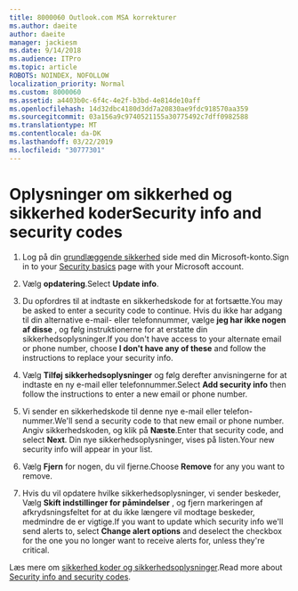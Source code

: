 ```yaml
---
title: 8000060 Outlook.com MSA korrekturer
ms.author: daeite
author: daeite
manager: jackiesm
ms.date: 9/14/2018
ms.audience: ITPro
ms.topic: article
ROBOTS: NOINDEX, NOFOLLOW
localization_priority: Normal
ms.custom: 8000060
ms.assetid: a4403b0c-6f4c-4e2f-b3bd-4e814de10aff
ms.openlocfilehash: 14d32dbc4180d3dd7a20830ae9fdc918570aa359
ms.sourcegitcommit: 03a156a9c9740521155a30775492c7dff0982588
ms.translationtype: MT
ms.contentlocale: da-DK
ms.lasthandoff: 03/22/2019
ms.locfileid: "30777301"
---
```

# <a name="security-info-and-security-codes"></a><span data-ttu-id="c46aa-102">Oplysninger om sikkerhed og sikkerhed koder</span><span class="sxs-lookup"><span data-stu-id="c46aa-102">Security info and security codes</span></span>

1. <span data-ttu-id="c46aa-103">Log på din [grundlæggende sikkerhed](https://account.microsoft.com/security) side med din Microsoft-konto.</span><span class="sxs-lookup"><span data-stu-id="c46aa-103">Sign in to your [Security basics](https://account.microsoft.com/security) page with your Microsoft account.</span></span> 
    
2. <span data-ttu-id="c46aa-104">Vælg **opdatering**.</span><span class="sxs-lookup"><span data-stu-id="c46aa-104">Select **Update info**.</span></span> 
    
3. <span data-ttu-id="c46aa-105">Du opfordres til at indtaste en sikkerhedskode for at fortsætte.</span><span class="sxs-lookup"><span data-stu-id="c46aa-105">You may be asked to enter a security code to continue.</span></span> <span data-ttu-id="c46aa-106">Hvis du ikke har adgang til din alternative e-mail- eller telefonnummer, vælge **jeg har ikke nogen af disse** , og følg instruktionerne for at erstatte din sikkerhedsoplysninger.</span><span class="sxs-lookup"><span data-stu-id="c46aa-106">If you don't have access to your alternate email or phone number, choose **I don't have any of these** and follow the instructions to replace your security info.</span></span> 
    
4. <span data-ttu-id="c46aa-107">Vælg **Tilføj sikkerhedsoplysninger** og følg derefter anvisningerne for at indtaste en ny e-mail eller telefonnummer.</span><span class="sxs-lookup"><span data-stu-id="c46aa-107">Select **Add security info** then follow the instructions to enter a new email or phone number.</span></span> 
    
5. <span data-ttu-id="c46aa-108">Vi sender en sikkerhedskode til denne nye e-mail eller telefon-nummer.</span><span class="sxs-lookup"><span data-stu-id="c46aa-108">We'll send a security code to that new email or phone number.</span></span> <span data-ttu-id="c46aa-109">Angiv sikkerhedskoden, og klik på **Næste**.</span><span class="sxs-lookup"><span data-stu-id="c46aa-109">Enter that security code, and select **Next**.</span></span> <span data-ttu-id="c46aa-110">Din nye sikkerhedsoplysninger, vises på listen.</span><span class="sxs-lookup"><span data-stu-id="c46aa-110">Your new security info will appear in your list.</span></span> 
    
6. <span data-ttu-id="c46aa-111">Vælg **Fjern** for nogen, du vil fjerne.</span><span class="sxs-lookup"><span data-stu-id="c46aa-111">Choose **Remove** for any you want to remove.</span></span> 
    
7. <span data-ttu-id="c46aa-112">Hvis du vil opdatere hvilke sikkerhedsoplysninger, vi sender beskeder, Vælg **Skift indstillinger for påmindelser** , og fjern markeringen af afkrydsningsfeltet for at du ikke længere vil modtage beskeder, medmindre de er vigtige.</span><span class="sxs-lookup"><span data-stu-id="c46aa-112">If you want to update which security info we'll send alerts to, select **Change alert options** and deselect the checkbox for the one you no longer want to receive alerts for, unless they're critical.</span></span> 
    
<span data-ttu-id="c46aa-113">Læs mere om [sikkerhed koder og sikkerhedsoplysninger](https://support.microsoft.com/help/12428/).</span><span class="sxs-lookup"><span data-stu-id="c46aa-113">Read more about [Security info and security codes](https://support.microsoft.com/help/12428/).</span></span>
  

